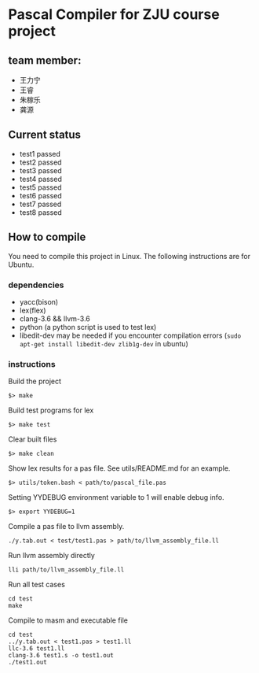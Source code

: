 # Pascal Compiler for ZJU course project

## team member:
- 王力宁
- 王睿
- 朱稼乐
- 龚源

## Current status
- test1 passed
- test2 passed
- test3 passed
- test4 passed
- test5 passed
- test6 passed
- test7 passed
- test8 passed

## How to compile
You need to compile this project in Linux. The following instructions are for Ubuntu.

### dependencies
- yacc(bison)
- lex(flex)
- clang-3.6 && llvm-3.6
- python (a python script is used to test lex)
- libedit-dev may be needed if you encounter compilation errors (`sudo apt-get install libedit-dev zlib1g-dev` in ubuntu)

### instructions

Build the project
```
$> make
```

Build test programs for lex
```
$> make test
```

Clear built files
```
$> make clean
```

Show lex results for a pas file. See utils/README.md for an example.
```
$> utils/token.bash < path/to/pascal_file.pas
```

Setting YYDEBUG environment variable to 1 will enable debug info.
```
$> export YYDEBUG=1
```

Compile a pas file to llvm assembly.
```
./y.tab.out < test/test1.pas > path/to/llvm_assembly_file.ll
```

Run llvm assembly directly
```
lli path/to/llvm_assembly_file.ll
```

Run all test cases
```
cd test
make
```

Compile to masm and executable file
```
cd test
../y.tab.out < test1.pas > test1.ll
llc-3.6 test1.ll
clang-3.6 test1.s -o test1.out
./test1.out
```
